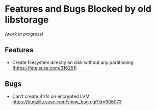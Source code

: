 # Features and Bugs Blocked by old libstorage

_(work in progress)_

## Features

- Create filesystem directly on disk without any partitioning (https://fate.suse.com/316251)

## Bugs

- Can't create Btrfs on encrypted LVM
  https://bugzilla.suse.com/show_bug.cgi?id=908073

